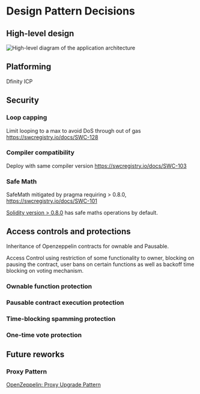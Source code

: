 # Design Pattern Decisions 

## High-level design

![High-level diagram of the application architecture](./tracks_archtecture.jpg)

## Platforming

Dfinity ICP

## Security 

### Loop capping
Limit looping to a max to avoid DoS through out of gas https://swcregistry.io/docs/SWC-128

### Compiler compatibility
Deploy with same compiler version https://swcregistry.io/docs/SWC-103
    
### Safe Math

SafeMath mitigated by pragma requiring > 0.8.0, https://swcregistry.io/docs/SWC-101

[Solidity version > 0.8.0](https://soliditydeveloper.com/solidity-0.8) has safe maths operations by default. 

## Access controls and protections

Inheritance of Openzeppelin contracts for ownable and Pausable.

Access Control using restriction of some functionality to owner, blocking on pausing the contract, user bans on certain functions as well as backoff time blocking on voting mechanism.
    
### Ownable function protection

### Pausable contract execution protection

### Time-blocking spamming protection

### One-time vote protection


## Future reworks

### Proxy Pattern

[OpenZeppelin: Proxy Upgrade Pattern](https://docs.openzeppelin.com/upgrades-plugins/1.x/proxies?utm_source=zos&utm_medium=blog&utm_campaign=proxy-pattern)


